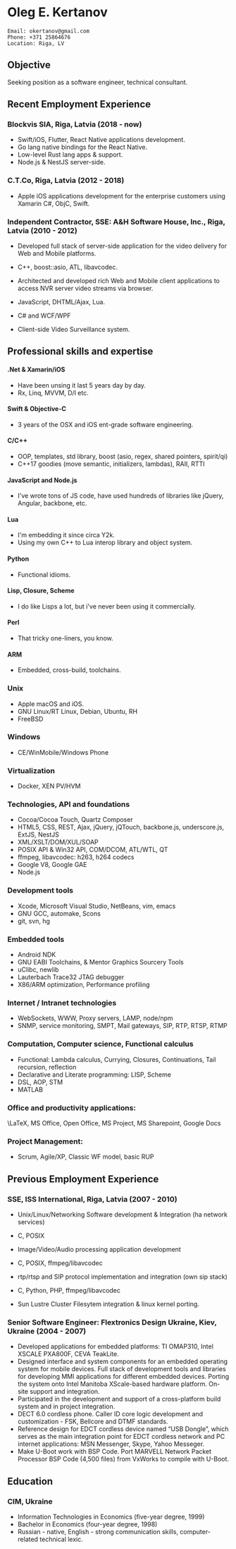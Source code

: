 Oleg E. Kertanov
================

    Email: okertanov@gmail.com
    Phone: +371 25864676
    Location: Riga, LV


Objective
---------
Seeking position as a software engineer, technical consultant.


Recent Employment Experience
----------------------------
### Blockvis SIA, Riga, Latvia (2018 - now)
* Swift/iOS, Flutter, React Native applications development.
* Go lang native bindings for the React Native.
* Low-level Rust lang apps & support.
* Node.js & NestJS server-side.

### C.T.Co, Riga, Latvia (2012 - 2018)
* Apple iOS applications development for the enterprise customers using Xamarin C#, ObjC, Swift.

### Independent Contractor, SSE: A&H Software House, Inc., Riga, Latvia (2010 - 2012)
* Developed full stack of server-side application for the video delivery for Web and Mobile platforms.
 - C++, boost::asio, ATL, libavcodec.
* Architected and developed rich Web and Mobile client applications to access NVR server video streams via browser.
 - JavaScript, DHTML/Ajax, Lua.
* C# and WCF/WPF
 - Client-side Video Surveillance system.


Professional skills and expertise
---------------------------------
#### .Net & Xamarin/iOS
 - Have been unsing it last 5 years day by day.
 - Rx, Linq, MVVM, D/I etc.
#### Swift & Objective-C
 - 3 years of the OSX and iOS ent-grade software engineering.
#### C/C++
 - OOP, templates, std library, boost (asio, regex, shared pointers, spirit/qi)
 - C++17 goodies (move semantic, initializers, lambdas), RAII, RTTI
#### JavaScript and Node.js
 - I've wrote tons of JS code, have used hundreds of libraries like jQuery, Angular, backbone, etc.
#### Lua
 - I'm embedding it since circa Y2k.
 - Using my own C++ to Lua interop library and object system.
#### Python
 - Functional idioms.
#### Lisp, Closure, Scheme
 - I do like Lisps a lot, but i've never been using it commercially.
#### Perl
 - That tricky one-liners, you know.
#### ARM
 - Embedded, cross-build, toolchains.
### Unix
 - Apple macOS and iOS.
 - GNU Linux/RT Linux, Debian, Ubuntu, RH
 - FreeBSD
### Windows
 - CE/WinMobile/Windows Phone
### Virtualization
 - Docker, XEN PV/HVM
### Technologies, API and foundations
* Cocoa/Cocoa Touch, Quartz Composer
* HTML5, CSS, REST, Ajax, jQuery, jQTouch, backbone.js, underscore.js, ExtJS, NestJS
* XML/XSLT/DOM/XUL/SOAP
* POSIX API & Win32 API, COM/DCOM, ATL/WTL, QT
* ffmpeg, libavcodec: h263, h264 codecs
* Google V8, Google GAE
* Node.js
### Development tools
* Xcode, Microsoft Visual Studio, NetBeans, vim, emacs
* GNU GCC, automake, Scons
* git, svn, hg
### Embedded tools
* Android NDK
* GNU EABI Toolchains, & Mentor Graphics Sourcery Tools
* uClibc, newlib
* Lauterbach Trace32 JTAG debugger
* X86/ARM optimization, Performance profiling
### Internet / Intranet technologies
* WebSockets, WWW, Proxy servers, LAMP, node/npm
* SNMP, service monitoring, SMPT, Mail gateways, SIP, RTP, RTSP, RTMP
### Computation, Computer science, Functional calculus
* Functional: Lambda calculus, Currying, Closures, Continuations, Tail recursion, reflection
* Declarative and Literate programming: LISP, Scheme
* DSL, AOP, STM
* MATLAB
### Office and productivity applications:
\LaTeX, MS Office, Open Office, MS Project, MS Sharepoint, Google Docs
### Project Management:
* Scrum, Agile/XP, Classic WF model, basic RUP


 Previous Employment Experience
-------------------------------
### SSE, ISS International, Riga, Latvia (2007 - 2010)
* Unix/Linux/Networking Software development & Integration (ha network services)
 - C, POSIX
* Image/Video/Audio processing application development
 - C, POSIX, ffmpeg/libavcodec
* rtp/rtsp and SIP protocol implementation and integration (own sip stack)
 - C, Python, PHP, ffmpeg/libavcodec
* Sun Lustre Cluster Filesytem integration & linux kernel porting.
### Senior Software Engineer: Flextronics Design Ukraine, Kiev, Ukraine (2004 - 2007)
* Developed applications for embedded platforms: TI OMAP310, Intel XSCALE PXA800F, CEVA TeakLite.
* Designed interface and system components for an embedded operating system for mobile devices.
    Full stack of development tools and libraries for developing MMI applications for
    different embedded devices. Porting the system onto Intel Manitoba XScale-based
    hardware platform. On-site support and integration.
* Participated in the development and support of a cross-platform build system and in project integration.
* DECT 6.0 cordless phone. Caller ID core logic development and customization - FSK, Bellcore and DTMF standards.
* Reference design for EDCT cordless device named “USB Dongle”,
    which serves as the main integration point for EDCT cordless network and PC internet applications: MSN Messenger, Skype, Yahoo Messeger.
* Make U-Boot work with BSP Code. Port MARVELL Network Packet Processor BSP Code (4,500 files) from VxWorks to compile with U-Boot.


Education
---------
### CIM, Ukraine
* Information Technologies in Economics (five-year degree, 1999)
* Bachelor in Economics (four-year degree, 1998)
* Russian - native, English - strong communication skills, computer-related technical lexic.

